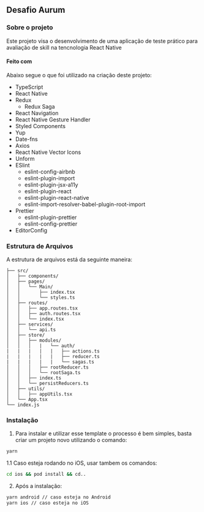 ## Desafio Aurum

### Sobre o projeto

Este projeto visa o desenvolvimento de uma aplicação de teste prático para avaliação de skill na tencnologia React Native

#### Feito com
Abaixo segue o que foi utilizado na criação deste projeto:
- TypeScript
- React Native
- Redux
  - Redux Saga
- React Navigation
- React Native Gesture Handler
- Styled Components
- Yup
- Date-fns
- Axios
- React Native Vector Icons
- Unform
- ESlint
  - eslint-config-airbnb
  - eslint-plugin-import
  - eslint-plugin-jsx-a11y
  - eslint-plugin-react
  - eslint-plugin-react-native
  - eslint-import-resolver-babel-plugin-root-import
- Prettier
  - eslint-plugin-prettier
  - eslint-config-prettier
- EditorConfig

### Estrutura de Arquivos
A estrutura de arquivos está da seguinte maneira:

```
├── src/
│   ├── components/
│   ├── pages/
│   │   └── Main/
│   │       ├── index.tsx
│   │       └── styles.ts
│   ├── routes/
│   │   ├── app.routes.tsx
│   │   ├── auth.routes.tsx
│   │   └── index.tsx
│   ├── services/
│   │   └── api.ts
│   ├── store/
│   │   ├── modules/
│   │   │   |   └── auth/
|   |   |   |   |   ├── actions.ts
|   |   |   |   |   ├── reducer.ts
|   |   |   |   |   └── sagas.ts
│   │   │   ├── rootReducer.ts
│   │   │   └── rootSaga.ts
│   │   ├── index.ts
│   │   └── persistReducers.ts
│   ├── utils/
│   │   ├── appUtils.tsx
│   └── App.tsx
└── index.js
```

### Instalação

1. Para instalar e utilizar esse template o processo é bem simples, basta criar um projeto novo utilizando o comando:
```sh
yarn
```
1.1 Caso esteja rodando no iOS, usar tambem os comandos:
```sh
cd ios && pod install && cd..
```

2. Após a instalação:
```sh
yarn android // caso esteja no Android
yarn ios // caso esteja no iOS
```

